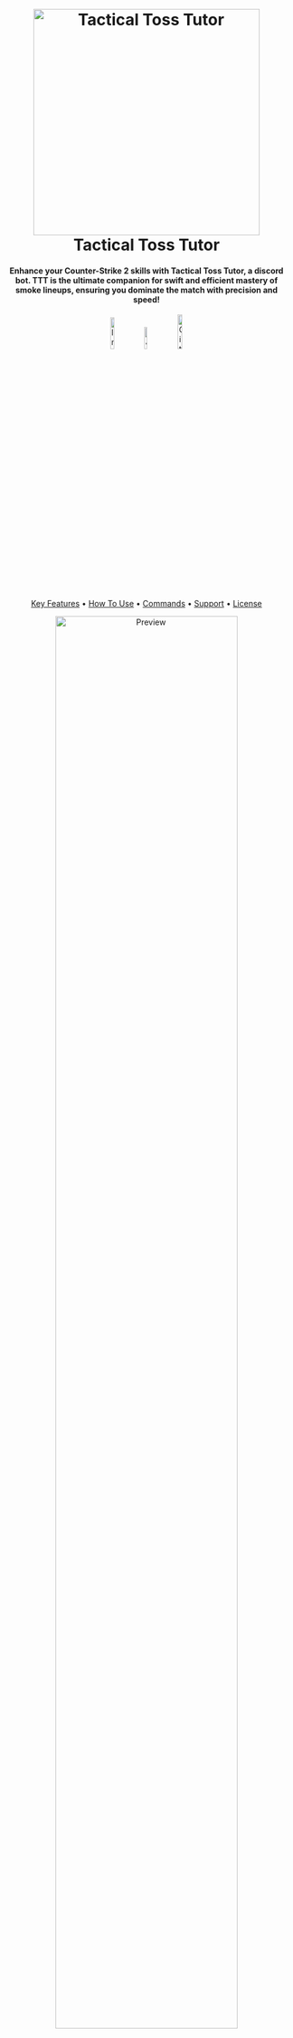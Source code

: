 

<h1 align="center">
  <br>
<img src="https://i.imgur.com/dOc0xAv.png" alt="Tactical Toss Tutor" width="400"></a>
  <br>
  Tactical Toss Tutor  
  <br>
</h1>

<h4 align="center">Enhance your Counter-Strike 2 skills with Tactical Toss Tutor, a discord bot. TTT is the ultimate companion for swift and efficient mastery of smoke lineups, ensuring you dominate the match with precision and speed!</h4>

<p align="center">
<a href="https://discord.com/api/oauth2/authorize?client_id=1194043397451808868&permissions=125952&scope=bot"><img src="https://img.shields.io/badge/Invite-greenblue?style=for-the-badge&logo=Discord&logoColor=white" alt="Invite" width="12%"></a>
<a href="https://discord.gg/FAUuEUqsBD"><img src="https://img.shields.io/badge/Join-blue?style=for-the-badge&logo=Discord&logoColor=white" alt="Join" width="10%"></a>
<a href="https://github.com/bubfusion/Tactical-Toss-Tutor"><img src ="https://img.shields.io/badge/Github-white?style=for-the-badge&logo=github&logoColor=black" alt="Github" width="12.5%"></a>
</p>


<p align="center">
  <a href="#key-features">Key Features</a> •
  <a href="#how-to-use">How To Use</a> •
  <a href="#commands">Commands</a> •
  <a href="#support">Support</a> •
  <a href="#license">License</a>
  </p>
  <p align="center">
  <img src="https://github.com/bubfusion/Tactical-Toss-Tutor/blob/main/Images/Preview.gif" alt="Preview" width="80%">
</p>



## Key Features

 - Instantly get smokes for your favorite maps
 - See currently available maps
 - View all the lineups for maps
 - Easy to follow, high quality, and quick GIFs
 - 24/7 bot runtime!

## How To Use

#### Method 1:
Getting this bot in your discord is as easy as just inviting it! Below is a button you can click to add the bot to your server\
<a href="https://discord.com/api/oauth2/authorize?client_id=1194043397451808868&permissions=125952&scope=bot"><img src="https://img.shields.io/badge/Invite-greenblue?style=for-the-badge&logo=Discord&logoColor=white" alt="Invite" width="11%"></a>

#### Method 2:
If you do not have a server you can add the bot to, join the offical Tactical Toss Tutor one!\
<a href="https://discord.gg/FAUuEUqsBD"><img src="https://img.shields.io/badge/Join-blue?style=for-the-badge&logo=Discord&logoColor=white" alt="Join" width="10%"></a>

#### Method 3:
Since this is an open source program, you can run the bot yourself! \
**Prerequisites**\
[Tactical Toss Tutor Repo](https://github.com/bubfusion/Tactical-Toss-Tutor)\
[Python 3](https://www.python.org/downloads/)\
[Discord.py](https://discordpy.readthedocs.io/en/stable/intro.html)\
[Discord Bot Account](https://discord.com/developers/docs/getting-started)\
[Discord Pretty Help](https://pypi.org/project/discord-pretty-help/)

**Installation**\
Step 1: Clone the repo\
Step 2: Create a ``config.py`` in your repo folder and add the line below\
``BOT_TOKEN = "YOUR BOT'S TOKEN HERE"``\
Step 3: Run ``bot.py``

## Commands
See available maps:\
```$maps```

View lineup for specific map:\
```$lineups <map>```

Get a GIF for a specific area you want to smoke\
```$smoke <map> <area>```

View commands\
```$help```

Invite the bot to your own server\
```$invite```

Join the offical Tactical Toss Tutor\
```$join```

Link to the Tactical Toss Tutor website\
```$info```

Shows kill reward for a weapon\
```$kr <weapon>```

Shows current weapons in CS2\
```$weapons```

**More coming soon!**




## Support
Need help with the bot, have a suggestion, or don't have a server you can add the bot to? Join the discord with the button below! 

<a href="https://discord.gg/FAUuEUqsBD"><img src="https://img.shields.io/badge/Join-blue?style=for-the-badge&logo=Discord&logoColor=white" alt="Join" width="10%"></a>


## License

MIT

---

> GitHub: [@bubfusion](https://github.com/bubfusion)\
> Discord: Bubfusion

